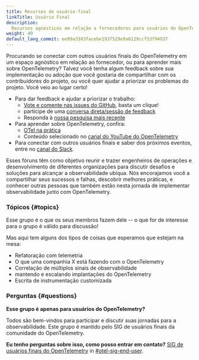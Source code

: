 ```yaml
---
title: Recursos de usuário-final
linkTitle: Usuário Final
description:
  Recursos agnósticos em relação a fornecedores para usuários do OpenTelemetry
weight: 40
default_lang_commit: ee09a3383facebe1937529e9a0129ccf53f94937
---
```


Procurando se conectar com outros usuários finais do OpenTelemetry em um espaço
agnóstico em relação ao fornecedor, ou para aprender mais sobre OpenTelemetry?
Talvez você tenha algum feedback sobre sua implementação ou adoção que você
gostaria de compartilhar com os contribuidores do projeto, ou você quer ajudar a
priorizar os problemas do projeto. Você veio ao lugar certo!

- Para dar feedback e ajudar a priorizar o trabalho:
  - [Vote e comente nas issues do GitHub](issue-participation/), basta um
    clique!
  - participe de uma [conversa direta/sessão de feedback](interviews-feedback/)
  - Responda à [nossa pesquisa mais recente](feedback-survey/)
- Para aprender sobre OpenTelemetry, confira:
  - [OTel na prática](otel-in-practice/)
  - Conteúdo selecionado no
    [canal do YouTube do OpenTelemetry](https://www.youtube.com/@otel-official)
- Para conectar com outros usuários finais e saber dos próximos eventos, entre
  no [canal do Slack](slack-channel/).

Esses fóruns têm como objetivo reunir e trazer engenheiros de operações e
desenvolvimento de diferentes organizações para discutir desafios e soluções
para alcançar a observabilidade ubíqua. Nós encorajamos você a compartilhar seus
sucessos e falhas, descobrir melhores práticas, e conhecer outras pessoas que
também estão nesta jornada de implementar observabilidade junto com
OpenTelemetry.

### Tópicos {#topics}

Esse grupo é o que os seus membros fazem dele -- o que for de interesse para o
grupo é válido para discussão!

Mas aqui tem alguns dos tipos de coisas que esperamos que estejam na mesa:

- Refatoração com telemetria
- O que uma companhia X está fazendo com o OpenTelemetry
- Correlação de múltiplos sinais de observabilidade
- mantendo e escalando implantações do OpenTelemetry
- Escrita de instrumentação customizada

### Perguntas {#questions}

**Esse grupo é apenas para usuários do OpenTelemetry?**

Todos são bem-vindos para participar e discutir suas jornadas para a
observabilidade. Este grupo é mantido pelo SIG de usuários finais da comunidade
do OpenTelemetry.

**Eu tenho perguntas sobre isso, como posso entrar em contato?**
[SIG de usuários finais do OpenTelemetry](https://github.com/open-telemetry/sig-end-user)
in [#otel-sig-end-user](https://cloud-native.slack.com/archives/C01RT3MSWGZ).
